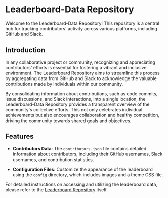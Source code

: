 # Leaderboard-Data Repository

Welcome to the Leaderboard-Data Repository! This repository is a central hub for tracking contributors' activity across various platforms, including GitHub and Slack.

## Introduction

In any collaborative project or community, recognizing and appreciating contributors' efforts is essential for fostering a vibrant and inclusive environment. The Leaderboard Repository aims to streamline this process by aggregating data from GitHub and Slack to acknowledge the valuable contributions made by individuals within our community.

By consolidating information about contributions, such as code commits, issue discussions, and Slack interactions, into a single location, the Leaderboard-Data Repository provides a transparent overview of the community's collective efforts. This not only celebrates individual achievements but also encourages collaboration and healthy competition, driving the community towards shared goals and objectives.


## Features

- **Contributors Data**: The `contributors.json` file contains detailed information about contributors, including their GitHub usernames, Slack usernames, and contribution statistics.

- **Configuration Files**: Customize the appearance of the leaderboard using the `config` directory, which includes images and a theme CSS file.

For detailed instructions on accessing and utilizing the leaderboard data, please refer to the [Leaderboard Repository](https://github.com/coronasafe/leaderboard) itself.
